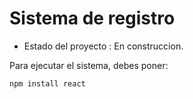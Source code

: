 <h1> Sistema de registro</h1>

- Estado del proyecto : En construccion.
  
Para ejecutar el sistema, debes poner:

```npm install react ```
